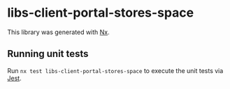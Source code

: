 # libs-client-portal-stores-space

This library was generated with [Nx](https://nx.dev).

## Running unit tests

Run `nx test libs-client-portal-stores-space` to execute the unit tests via [Jest](https://jestjs.io).

